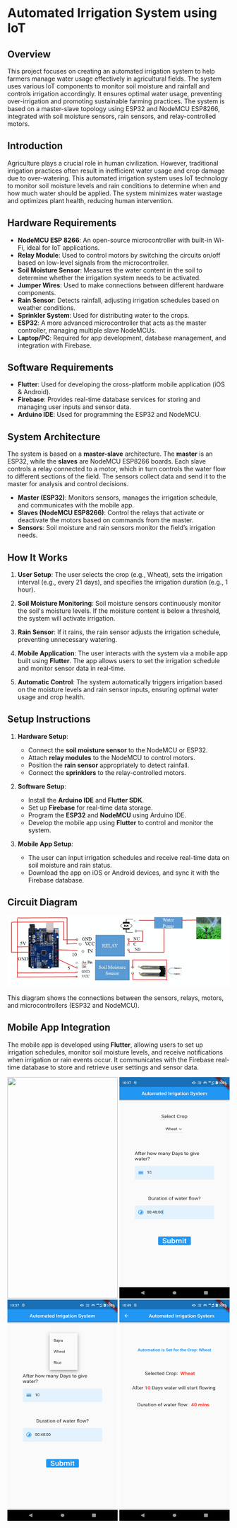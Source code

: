 # Automated Irrigation System using IoT

## Overview

This project focuses on creating an automated irrigation system to help farmers manage water usage effectively in agricultural fields. The system uses various IoT components to monitor soil moisture and rainfall and controls irrigation accordingly. It ensures optimal water usage, preventing over-irrigation and promoting sustainable farming practices. The system is based on a master-slave topology using ESP32 and NodeMCU ESP8266, integrated with soil moisture sensors, rain sensors, and relay-controlled motors.

## Introduction

Agriculture plays a crucial role in human civilization. However, traditional irrigation practices often result in inefficient water usage and crop damage due to over-watering. This automated irrigation system uses IoT technology to monitor soil moisture levels and rain conditions to determine when and how much water should be applied. The system minimizes water wastage and optimizes plant health, reducing human intervention.

## Hardware Requirements

- **NodeMCU ESP 8266**: An open-source microcontroller with built-in Wi-Fi, ideal for IoT applications.
- **Relay Module**: Used to control motors by switching the circuits on/off based on low-level signals from the microcontroller.
- **Soil Moisture Sensor**: Measures the water content in the soil to determine whether the irrigation system needs to be activated.
- **Jumper Wires**: Used to make connections between different hardware components.
- **Rain Sensor**: Detects rainfall, adjusting irrigation schedules based on weather conditions.
- **Sprinkler System**: Used for distributing water to the crops.
- **ESP32**: A more advanced microcontroller that acts as the master controller, managing multiple slave NodeMCUs.
- **Laptop/PC**: Required for app development, database management, and integration with Firebase.

## Software Requirements

- **Flutter**: Used for developing the cross-platform mobile application (iOS & Android).
- **Firebase**: Provides real-time database services for storing and managing user inputs and sensor data.
- **Arduino IDE**: Used for programming the ESP32 and NodeMCU.
  
## System Architecture

The system is based on a **master-slave** architecture. The **master** is an ESP32, while the **slaves** are NodeMCU ESP8266 boards. Each slave controls a relay connected to a motor, which in turn controls the water flow to different sections of the field. The sensors collect data and send it to the master for analysis and control decisions.

- **Master (ESP32)**: Monitors sensors, manages the irrigation schedule, and communicates with the mobile app.
- **Slaves (NodeMCU ESP8266)**: Control the relays that activate or deactivate the motors based on commands from the master.
- **Sensors**: Soil moisture and rain sensors monitor the field’s irrigation needs.

## How It Works

1. **User Setup**: The user selects the crop (e.g., Wheat), sets the irrigation interval (e.g., every 21 days), and specifies the irrigation duration (e.g., 1 hour).
   
2. **Soil Moisture Monitoring**: Soil moisture sensors continuously monitor the soil's moisture levels. If the moisture content is below a threshold, the system will activate irrigation.

3. **Rain Sensor**: If it rains, the rain sensor adjusts the irrigation schedule, preventing unnecessary watering.

4. **Mobile Application**: The user interacts with the system via a mobile app built using **Flutter**. The app allows users to set the irrigation schedule and monitor sensor data in real-time.

5. **Automatic Control**: The system automatically triggers irrigation based on the moisture levels and rain sensor inputs, ensuring optimal water usage and crop health.

## Setup Instructions

1. **Hardware Setup**:
   - Connect the **soil moisture sensor** to the NodeMCU or ESP32.
   - Attach **relay modules** to the NodeMCU to control motors.
   - Position the **rain sensor** appropriately to detect rainfall.
   - Connect the **sprinklers** to the relay-controlled motors.
   
2. **Software Setup**:
   - Install the **Arduino IDE** and **Flutter SDK**.
   - Set up **Firebase** for real-time data storage.
   - Program the **ESP32** and **NodeMCU** using Arduino IDE.
   - Develop the mobile app using **Flutter** to control and monitor the system.
   
3. **Mobile App Setup**:
   - The user can input irrigation schedules and receive real-time data on soil moisture and rain status.
   - Download the app on iOS or Android devices, and sync it with the Firebase database.

## Circuit Diagram

![Circuit Diagram](https://github.com/nixx210/Automatic-Irrigation-System/blob/main/Sample%20SS/WhatsApp%20Image%202022-10-15%20at%2010.35.55%20AM.jpeg)

This diagram shows the connections between the sensors, relays, motors, and microcontrollers (ESP32 and NodeMCU).

## Mobile App Integration

The mobile app is developed using **Flutter**, allowing users to set up irrigation schedules, monitor soil moisture levels, and receive notifications when irrigation or rain events occur. It communicates with the Firebase real-time database to store and retrieve user settings and sensor data.

<img src="https://github.com/user-attachments/assets/d9a448f4-f454-4049-ac74-ce541c859b4b" width="250" height="500" /> <img src="https://github.com/nixx210/Automatic-Irrigation-System/blob/main/Sample%20SS/Screenshot_20221222-103727.png" width="250" height="500" /> 
<img src="https://github.com/nixx210/Automatic-Irrigation-System/blob/main/Sample%20SS/Screenshot_20221222-103730.png" width="250" height="500" />
<img src="https://github.com/nixx210/Automatic-Irrigation-System/blob/main/Sample%20SS/Screenshot_20221222-104906.png" width="250" height="500" />



